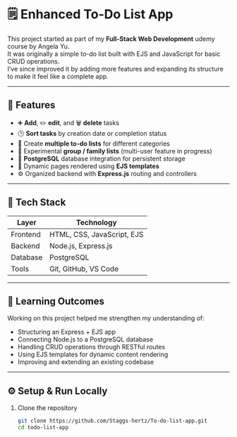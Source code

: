 # 🗒️ Enhanced To-Do List App

This project started as part of my **Full-Stack Web Development** udemy course by Angela Yu.  
It was originally a simple to-do list built with EJS and JavaScript for basic CRUD operations.  
I’ve since improved it by adding more features and expanding its structure to make it feel like a complete app.

---

## 🚀 Features

- ➕ **Add**, ✏️ **edit**, and 🗑️ **delete** tasks  
- 🕒 **Sort tasks** by creation date or completion status  
- 📂 Create **multiple to-do lists** for different categories  
- 👥 Experimental **group / family lists** (multi-user feature in progress)  
- 💾 **PostgreSQL** database integration for persistent storage  
- 🎨 Dynamic pages rendered using **EJS templates**  
- ⚙️ Organized backend with **Express.js** routing and controllers

---

## 🧠 Tech Stack

| Layer | Technology |
|-------|-------------|
| Frontend | HTML, CSS, JavaScript, EJS |
| Backend | Node.js, Express.js |
| Database | PostgreSQL |
| Tools | Git, GitHub, VS Code |

---

## 🌱 Learning Outcomes

Working on this project helped me strengthen my understanding of:
- Structuring an Express + EJS app  
- Connecting Node.js to a PostgreSQL database  
- Handling CRUD operations through RESTful routes  
- Using EJS templates for dynamic content rendering  
- Improving and extending an existing codebase

---

## ⚙️ Setup & Run Locally

1. Clone the repository  
   ```bash
   git clone https://github.com/Staggs-hertz/To-do-list-app.git
   cd todo-list-app